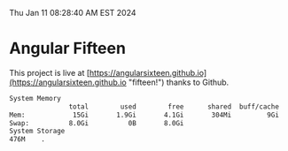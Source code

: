 Thu Jan 11 08:28:40 AM EST 2024

# Angular Fifteen


This project is live at [https://angularsixteen.github.io](https://angularsixteen.github.io "fifteen!") thanks to Github.

```bash
System Memory
               total        used        free      shared  buff/cache   available
Mem:            15Gi       1.9Gi       4.1Gi       304Mi         9Gi        13Gi
Swap:          8.0Gi          0B       8.0Gi
System Storage
476M	.
```
